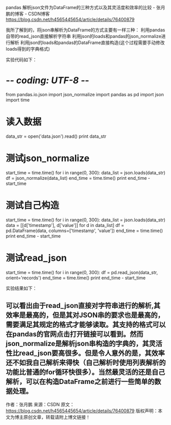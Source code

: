 pandas 解析json文件为DataFrame的三种方式以及其灵活度和效率的比较 - 张月鹏的博客 - CSDN博客 https://blog.csdn.net/h4565445654/article/details/76400879

我所了解到的，将json串解析为DataFrame的方式主要有一样三种：
利用pandas自带的read_json直接解析字符串
利用json的loads和pandas的json_normalize进行解析
利用json的loads和pandas的DataFrame直接构造(这个过程需要手动修改loads得到的字典格式)

实验代码如下：
# -*- coding: UTF-8 -*-
from pandas.io.json import json_normalize
import pandas as pd
import json
import time
 
# 读入数据
data_str = open('data.json').read()
print data_str
 
# 测试json_normalize
start_time = time.time()
for i in range(0, 300):
    data_list = json.loads(data_str)
    df = json_normalize(data_list)
end_time = time.time()
print end_time - start_time
 
# 测试自己构造
start_time = time.time()
for i in range(0, 300):
    data_list = json.loads(data_str)
    data = [[d['timestamp'], d['value']] for d in data_list]
    df = pd.DataFrame(data, columns=['timestamp', 'value'])
end_time = time.time()
print end_time - start_time
 
#  测试read_json
start_time = time.time()
for i in range(0, 300):
    df = pd.read_json(data_str, orient='records')
end_time = time.time()
print end_time - start_time


实验结果如下：

可以看出由于read_json直接对字符串进行的解析,其效率是最高的，但是其对JSON串的要求也是最高的，需要满足其规定的格式才能够读取。其支持的格式可以在pandas的官网点击打开链接可以看到。然而json_normalize是解析json串构造的字典的，其灵活性比read_json要高很多。但是令人意外的是，其效率还不如我自己解析来得快（自己解析时使用列表解析的功能比普通的for循环快很多）。当然最灵活的还是自己解析，可以在构造DataFrame之前进行一些简单的数据处理。
--------------------- 
作者：张月鹏 
来源：CSDN 
原文：https://blog.csdn.net/h4565445654/article/details/76400879 
版权声明：本文为博主原创文章，转载请附上博文链接！